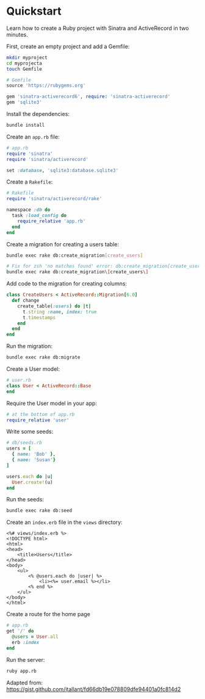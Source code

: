 # Quickstart

Learn how to create a Ruby project with Sinatra and ActiveRecord in two minutes.

First, create an empty project and add a Gemfile:

```sh
mkdir myproject
cd myprojecta
touch Gemfile
```

```ruby
# Gemfile
source 'https://rubygems.org'

gem 'sinatra-activerecord6', require: 'sinatra-activerecord'
gem 'sqlite3'
```

Install the dependencies:

```sh
bundle install
```

Create an `app.rb` file:

```ruby
# app.rb
require 'sinatra'
require 'sinatra/activerecord'

set :database, 'sqlite3:database.sqlite3'
```

Create a `Rakefile`:

```ruby
# Rakefile
require 'sinatra/activerecord/rake'

namespace :db do
  task :load_config do
    require_relative 'app.rb'
  end
end
```

Create a migration for creating a users table:

```sh
bundle exec rake db:create_migration[create_users]

# Fix for zsh 'no matches found' error: db:create_migration[create_users]
bundle exec rake db:create_migration\[create_users\]
```

Add code to the migration for creating columns:

```ruby
class CreateUsers < ActiveRecord::Migration[6.0]
  def change
    create_table(:users) do |t|
      t.string :name, index: true
      t.timestamps
    end
  end
end
```

Run the migration:

```sh
bundle exec rake db:migrate
```

Create a User model:

```ruby
# user.rb
class User < ActiveRecord::Base
end
```

Require the User model in your app:

```ruby
# at the bottom of app.rb
require_relative 'user'
```

Write some seeds:

```ruby
# db/seeds.rb
users = [
  { name: 'Bob' },
  { name: 'Susan'}
]

users.each do |u|
  User.create!(u)
end
```

Run the seeds:

```sh
bundle exec rake db:seed
```

Create an `index.erb` file in the `views` directory:

```erb
<%# views/index.erb %>
<!DOCTYPE html>
<html>
<head>
    <title>Users</title>
</head>
<body>
    <ul>
        <% @users.each do |user| %>
            <li><%= user.email %></li>
        <% end %>
    </ul>
</body>
</html>
```

Create a route for the home page

```ruby
# app.rb
get '/' do
  @users = User.all
  erb :index
end
```

Run the server:

```sh
ruby app.rb
```

Adapted from: https://gist.github.com/jtallant/fd66db19e078809dfe94401a0fc814d2
